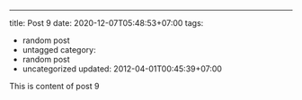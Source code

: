 ---
title: Post 9
date: 2020-12-07T05:48:53+07:00
tags:
  - random post
  - untagged
category:
  - random post
  - uncategorized
updated: 2012-04-01T00:45:39+07:00

This is content of post 9